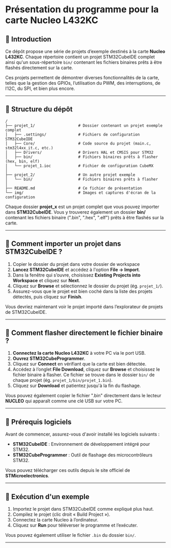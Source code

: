 # Présentation du programme pour la carte Nucleo L432KC

## 🔧 **Introduction**
Ce dépôt propose une série de projets d’exemple destinés à la carte **Nucleo L432KC**. Chaque répertoire contient un projet STM32CubeIDE complet ainsi qu'un sous-répertoire `bin/` contenant les fichiers binaires prêts à être flashés directement sur la carte.

Ces projets permettent de démontrer diverses fonctionnalités de la carte, telles que la gestion des GPIOs, l’utilisation du PWM, des interruptions, de l’I2C, du SPI, et bien plus encore.

---

## 🔹 **Structure du dépôt**

```
/
├── projet_1/                   # Dossier contenant un projet exemple complet
│   ├── .settings/              # Fichiers de configuration STM32CubeIDE
│   ├── Core/                   # Code source du projet (main.c, stm32l4xx_it.c, etc.)
│   ├── Drivers/                # Drivers HAL et CMSIS pour STM32
│   ├── bin/                    # Fichiers binaires prêts à flasher (hex, bin, elf)
│   └── projet_1.ioc            # Fichier de configuration CubeMX
│
├── projet_2/                   # Un autre projet exemple
│   └── bin/                    # Fichiers binaires prêts à flasher
│
├── README.md                   # Ce fichier de présentation
└── img/                        # Images et captures d'écran de la configuration
```
Chaque dossier **projet_x** est un projet complet que vous pouvez importer dans **STM32CubeIDE**. Vous y trouverez également un dossier **bin/** contenant les fichiers binaire (".bin", ".hex", ".elf") prêts à être flashés sur la carte.

---

## 🔹 **Comment importer un projet dans STM32CubeIDE ?**

1. Copier le dossier du projet dans votre dossier de workspace
2. **Lancez STM32CubeIDE** et accédez à l'option **File → Import**.
3. Dans la fenêtre qui s’ouvre, choisissez **Existing Projects into Workspace** et cliquez sur **Next**.
4. Cliquez sur **Browse** et sélectionnez le dossier du projet (ég. `projet_1/`).
5. Assurez-vous que le projet est bien coché dans la liste des projets détectés, puis cliquez sur **Finish**.

Vous devriez maintenant voir le projet importé dans l’explorateur de projets de STM32CubeIDE.

---

## 🔹 **Comment flasher directement le fichier binaire ?**

1. **Connectez la carte Nucleo L432KC** à votre PC via le port USB.
2. **Ouvrez STM32CubeProgrammer**.
3. Cliquez sur **Connect** en vérifiant que la carte est bien détectée.
4. Accédez à l’onglet **File Download**, cliquez sur **Browse** et choisissez le fichier binaire à flasher. Ce fichier se trouve dans le dossier `bin/` de chaque projet (ég. `projet_1/bin/projet_1.bin`).
5. Cliquez sur **Download** et patientez jusqu'à la fin du flashage.

Vous pouvez également copier le fichier ".bin" directement dans le lecteur **NUCLEO** qui apparaît comme une clé USB sur votre PC.

---

## 🔹 **Prérequis logiciels**

Avant de commencer, assurez-vous d'avoir installé les logiciels suivants :
- **STM32CubeIDE** : Environnement de développement intégré pour STM32.
- **STM32CubeProgrammer** : Outil de flashage des microcontrôleurs STM32.

Vous pouvez télécharger ces outils depuis le site officiel de **STMicroelectronics**.

---

## 🔹 **Exécution d'un exemple**

1. Importez le projet dans STM32CubeIDE comme expliqué plus haut.
2. Compilez le projet (clic droit « Build Project »).
3. Connectez la carte Nucleo à l’ordinateur.
4. Cliquez sur **Run** pour téléverser le programme et l’exécuter.

Vous pouvez également utiliser le fichier `.bin` du dossier `bin/`.

---
